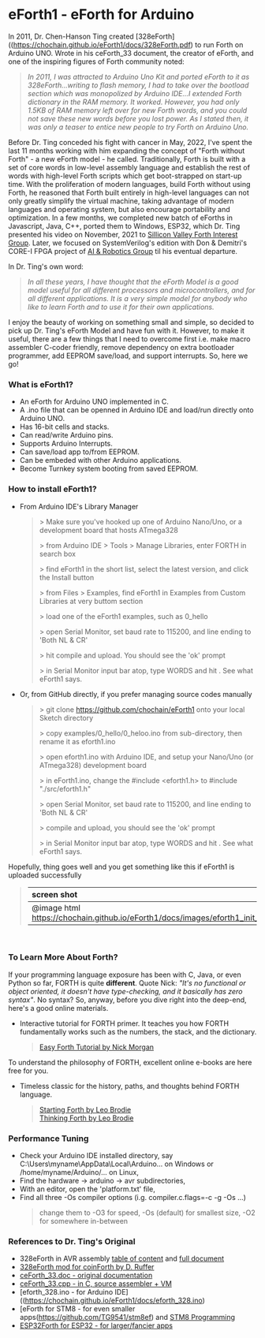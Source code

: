 # eForth1 - eForth for Arduino

In 2011, Dr. Chen-Hanson Ting created [328eForth]((https://chochain.github.io/eForth1/docs/328eForth.pdf) to run Forth on Arduino UNO. Wrote in his ceForth_33 document, the creator of eForth, and one of the inspiring figures of Forth community noted:
> *In 2011, I was attracted to Arduino Uno Kit and ported eForth to it as 328eForth...writing to flash memory, I had to take over the bootload section which was monopolized by Arduino IDE...I extended Forth dictionary in the RAM memory. It worked. However, you had only 1.5KB of RAM memory left over for new Forth words, and you could not save these new words before you lost power. As I stated then, it was only a teaser to entice new people to try Forth on Arduino Uno.*

Before Dr. Ting conceded his fight with cancer in May, 2022, I've spent the last 11 months working with him expanding the concept of "Forth without Forth" - a new eForth model - he called. Traditionally, Forth is built with a set of core words in low-level assembly language and establish the rest of words with high-level Forth scripts which get boot-strapped on start-up time. With the proliferation of modern languages, build Forth without using Forth, he reasoned that Forth built entirely in high-level languages can not only greatly simplify the virtual machine, taking advantage of modern languages and operating system, but also encourage portability and optimization. In a few months, we completed new batch of eForths in Javascript, Java, C++, ported them to Windows, ESP32, which Dr. Ting presented his video on November, 2021 to [Sillicon Valley Forth Interest Group](https://www.youtube.com/watch?v=bb5vi9kR1tE&t=827s). Later, we focused on SystemVerilog's edition with Don & Demitri's CORE-I FPGA project of [AI & Robotics Group](https://www.facebook.com/groups/1304548976637542) til his eventual departure.

In Dr. Ting's own word:
> *In all these years, I have thought that the eForth Model is a good model useful for all different processors and microcontrollers, and for all different applications. It is a very simple model for anybody who like to learn Forth and to use it for their own applications.*

I enjoy the beauty of working on something small and simple, so decided to pick up Dr. Ting's eForth Model and have fun with it. However, to make it useful, there are a few things that I need to overcome first i.e. make macro assembler C-coder friendly, remove dependency on extra bootloader programmer, add EEPROM save/load, and support interrupts. So, here we go!

### What is eForth1?

* An eForth for Arduino UNO implemented in C.
* A .ino file that can be openned in Arduino IDE and load/run directly onto Arduino UNO.
* Has 16-bit cells and stacks.
* Can read/write Arduino pins.
* Supports Arduino Interrupts.
* Can save/load app to/from EEPROM.
* Can be embeded with other Arduino applications.
* Become Turnkey system booting from saved EEPROM.

### How to install eForth1?

* From Arduino IDE's Library Manager
  >
  > \> Make sure you've hooked up one of Arduino Nano/Uno, or a development board that hosts ATmega328
  >
  > \> from Arduino IDE > Tools > Manage Libraries, enter FORTH in search box
  >
  > \> find eForth1 in the short list, select the latest version, and click the Install button
  >
  > \> from Files > Examples, find eForth1 in Examples from Custom Libraries at very buttom section
  >
  > \> load one of the eForth1 examples, such as 0_hello
  >
  > \> open Serial Monitor, set baud rate to 115200, and line ending to 'Both NL & CR'
  >
  > \> hit compile and upload. You should see the 'ok' prompt
  >
  > \> in Serial Monitor input bar atop, type WORDS and hit <return>. See what eForth1 says.<br/>

* Or, from GitHub directly, if you prefer managing source codes manually
  >
  > \> git clone https://github.com/chochain/eForth1 onto your local Sketch directory
  >
  > \> copy examples/0_hello/0_heloo.ino from sub-directory, then rename it as eforth1.ino<br/>
  >
  > \> open eforth1.ino with Arduino IDE, and setup your Nano/Uno (or ATmega328) development board
  >
  > \> in eForth1.ino, change the #include <eforth1.h> to #include "./src/eforth1.h"
  >
  > \> open Serial Monitor, set baud rate to 115200, and line ending to 'Both NL & CR'
  >
  > \> compile and upload, you should see the 'ok' prompt
  >
  > \> in Serial Monitor input bar atop, type WORDS and hit <return>. See what eForth1 says.<br/>

Hopefully, thing goes well and you get something like this if eForth1 is uploaded successfully 
  > 
  > |screen shot|
  > |:--|
  > |@image html https://chochain.github.io/eForth1/docs/images/eforth1_init_snip.png|
  <br/>

### To Learn More About Forth?
If your programming language exposure has been with C, Java, or even Python so far, FORTH is quite **different**. Quote Nick: <em>"It's no functional or object oriented, it doesn't have type-checking, and it basically has zero syntax"</em>. No syntax? So, anyway, before you dive right into the deep-end, here's a good online materials.
* Interactive tutorial for FORTH primer. It teaches you how FORTH fundamentally works such as the numbers, the stack, and the dictionary.
  > <a href="https://skilldrick.github.io/easyforth/#introduction" target="_blank">Easy Forth Tutorial by Nick Morgan</a>

To understand the philosophy of FORTH, excellent online e-books are here free for you.
* Timeless classic for the history, paths, and thoughts behind FORTH language.
  > <a href="http://home.iae.nl/users/mhx/sf.html" target="_blank">Starting Forth by Leo Brodie</a><br/>
  > <a href="http://thinking-forth.sourceforge.net" target="_blank">Thinking Forth by Leo Brodie</a>

### Performance Tuning
* Check your Arduino IDE installed directory, say C:\Users\myname\AppData\Local\Arduino... on Windows or /home/myname/Arduino/... on Linux,
* Find the hardware -> arduino -> avr subdirectories,
* With an editor, open the 'platform.txt' file,
* Find all three -Os compiler options (i.g. compiler.c.flags=-c -g -Os ...)
  > change them to -O3 for speed, -Os (default) for smallest size, -O2 for somewhere in-between

### References to Dr. Ting's Original
* 328eForth in AVR assembly [table of content](https://chochain.github.io/eForth1/docs/328eForth_content.pdf) and [full document](https://chochain.github.io/eForth1/docs/328eForth.pdf)
* [328eForth mod for coinForth by D. Ruffer](https://github.com/DRuffer/328eforth)
* [ceForth_33.doc - original documentation](https://chochain.github.io/eForth1/docs/ceForth_33.doc)
* [ceForth_33.cpp - in C, source assembler + VM](https://chochain.github.io/eForth1/docs/ceForth_33.cpp)
* [eforth_328.ino - for Arduino IDE]((https://chochain.github.io/eForth1/docs/eforth_328.ino)
* [eForth for STM8 - for even smaller apps(https://github.com/TG9541/stm8ef) and [STM8 Programming](https://github.com/TG9541/stm8ef/wiki/STM8S-Programming#flashing-the-stm8)
* [ESP32Forth for ESP32 - for larger/fancier apps](https://github.com/Esp32forth)
